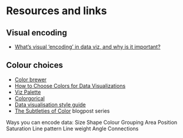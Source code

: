 # Resources and links

## Visual encoding
- [What’s visual ‘encoding’ in data viz, and why is it important?](https://medium.com/@sophiewarnes/whats-visual-encoding-in-data-viz-and-why-is-it-important-7406bc88b4b4)

## Colour choices
- [Color brewer](https://colorbrewer2.org/)
- [How to Choose Colors for Data Visualizations](https://chartio.com/learn/charts/how-to-choose-colors-data-visualization/)
- [Viz Palette](https://projects.susielu.com/viz-palette)
- [Colorgorical](http://vrl.cs.brown.edu/color)
- [Data visualisation style guide](https://www.acs.org/about/diversity/inclusivity-style-guide/data-visualization.html)
- [The Subtleties of Color](https://earthobservatory.nasa.gov/blogs/elegantfigures/2013/08/05/subtleties-of-color-part-1-of-6/) blogpost series


Ways you can encode data:
Size
Shape
Colour
Grouping
Area
Position
Saturation
Line pattern
Line weight
Angle
Connections